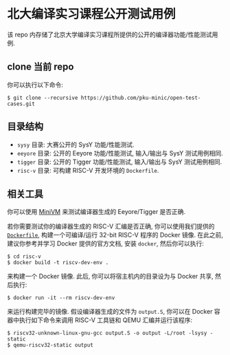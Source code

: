 # 北大编译实习课程公开测试用例

该 repo 内存储了北京大学编译实习课程所提供的公开的编译器功能/性能测试用例.

## clone 当前 repo

你可以执行以下命令:

```
$ git clone --recursive https://github.com/pku-minic/open-test-cases.git
```

## 目录结构

* `sysy` 目录: 大赛公开的 SysY 功能/性能测试.
* `eeyore` 目录: 公开的 Eeyore 功能/性能测试, 输入/输出与 SysY 测试用例相同.
* `tigger` 目录: 公开的 Tigger 功能/性能测试, 输入/输出与 SysY 测试用例相同.
* `risc-v` 目录: 可构建 RISC-V 开发环境的 `Dockerfile`.

## 相关工具

你可以使用 [MiniVM](https://github.com/pku-minic/open-test-cases) 来测试编译器生成的 Eeyore/Tigger 是否正确.

若你需要测试你的编译器生成的 RISC-V 汇编是否正确, 你可以使用我们提供的 [`Dockerfile`](risc-v/Dockerfile), 构建一个可编译/运行 32-bit RISC-V 程序的 Docker 镜像. 在此之前, 建议你参考并学习 Docker 提供的官方文档, 安装 `docker`, 然后你可以执行:

```
$ cd risc-v
$ docker build -t riscv-dev-env .
```

来构建一个 Docker 镜像. 此后, 你可以将宿主机内的目录设为与 Docker 共享, 然后执行:

```
$ docker run -it --rm riscv-dev-env
```

来运行构建完毕的镜像. 假设编译器生成的文件为 `output.S`, 你可以在 Docker 容器中执行如下命令来调用 RISC-V 工具链和 QEMU 汇编并运行该程序:

```
$ riscv32-unknown-linux-gnu-gcc output.S -o output -L/root -lsysy -static
$ qemu-riscv32-static output
```

